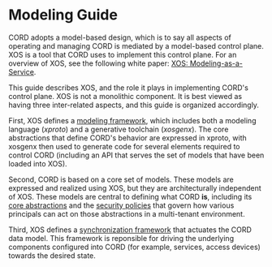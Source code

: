 # Modeling Guide

CORD adopts a model-based design, which is to say all aspects
of operating and managing CORD is mediated by a model-based
control plane. XOS is a tool that CORD uses to implement this
control plane. For an overview of XOS, see the following
white paper:
[XOS: Modeling-as-a-Service](https://wiki.opencord.org/display/CORD/XOS+and+the+CORD+Controller?preview=/1279317/4981376/XOS%20Modeling-as-a-Service.pdf).

This guide describes XOS, and the role it plays in implementing CORD's
control plane. XOS is not a monolithic component. It is best viewed as
having three inter-related aspects, and this guide is organized accordingly.

First, XOS defines a [modeling framework](dev/xproto.md), which
includes both a modeling language (*xproto*) and a generative
toolchain (*xosgenx*). The core abstractions that define CORD's
behavior are expressed in xproto, with xosgenx then used to
generate code for several elements required to control CORD
(including an API that serves the set of models that have been
loaded into XOS).

Second, CORD is based on a core set of models. These models are
expressed and realized using XOS, but they are architecturally
independent of XOS. These models are central to defining what
CORD **is**, including its [core abstractions](core_models.md)
and the [security policies](security_policies.md) that govern how
various principals can act on those abstractions in a multi-tenant
environment.

Third, XOS defines a [synchronization framework](dev/synchronizers.md)
that actuates the CORD data model. This framework is reponsible for
driving the underlying components configured into CORD (for example,
services, access devices) towards the desired state.


